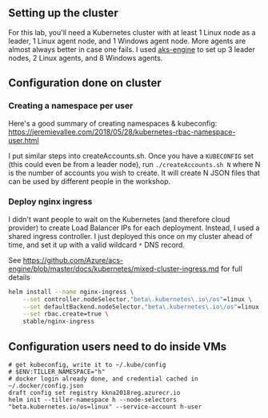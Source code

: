 
## Setting up the cluster

For this lab, you'll need a Kubernetes cluster with at least 1 Linux node as a leader, 1 Linux agent node, and 1 Windows agent node. More agents are almost always better in case one fails. I used [aks-engine](https://aka.ms/windowscontainers/kubernetes) to set up 3 leader nodes, 2 Linux agents, and 8 Windows agents.

## Configuration done on cluster

### Creating a namespace per user


Here's a good summary of creating namespaces & kubeconfig:
https://jeremievallee.com/2018/05/28/kubernetes-rbac-namespace-user.html

I put similar steps into createAccounts.sh. Once you have a `KUBECONFIG` set (this could even be from a leader node), run `./createAccounts.sh N` where N is the number of accounts you wish to create. It will create N JSON files that can be used by different people in the workshop.


### Deploy nginx ingress

I didn't want people to wait on the Kubernetes (and therefore cloud provider) to create Load Balancer IPs for each deployment. Instead, I used a shared ingress controller. I just deployed this once on my cluster ahead of time, and set it up with a valid wildcard `*` DNS record.

See https://github.com/Azure/acs-engine/blob/master/docs/kubernetes/mixed-cluster-ingress.md for full details

```bash
helm install --name nginx-ingress \
    --set controller.nodeSelector."beta\.kubernetes\.io\/os"=linux \
    --set defaultBackend.nodeSelector."beta\.kubernetes\.io\/os"=linux \
    --set rbac.create=true \
    stable/nginx-ingress
```

## Configuration users need to do inside VMs

```
# get kubeconfig, write it to ~/.kube/config
# $ENV:TILLER_NAMESPACE="h"
# docker login already done, and credential cached in ~/.docker/config.json
draft config set registry kkna2018reg.azurecr.io
helm init --tiller-namespace h --node-selectors "beta.kubernetes.io/os=linux" --service-account h-user
```